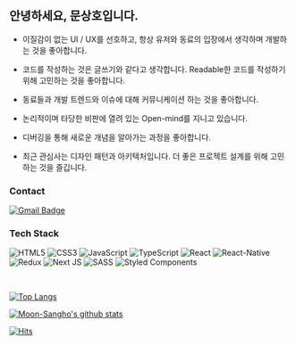 ## 안녕하세요, 문상호입니다.


- 이질감이 없는 UI / UX를 선호하고, 항상 유저와 동료의 입장에서 생각하며 개발하는 것을 좋아합니다.

- 코드를 작성하는 것은 글쓰기와 같다고 생각합니다. Readable한 코드를 작성하기 위해 고민하는 것을 좋아합니다.

- 동료들과 개발 트렌드와 이슈에 대해 커뮤니케이션 하는 것을 좋아합니다.

- 논리적이며 타당한 비판에 열려 있는 Open-mind를 지니고 있습니다.

- 디버깅을 통해 새로운 개념을 알아가는 과정을 좋아합니다.

- 최근 관심사는 디자인 패턴과 아키텍처입니다. 더 좋은 프로젝트 설계를 위해 고민하는 것을 즐깁니다.


### Contact

[![Gmail Badge](https://img.shields.io/badge/Gmail-d14836?style=flat-square&logo=Gmail&logoColor=white&link=mailto:skym887@gmail.com)](mailto:skym887@gmail.com)

### Tech Stack

<span><img alt="HTML5" src="https://img.shields.io/badge/html5-%23E34F26.svg?&style=for-the-badge&logo=html5&logoColor=white"/></span>
<span><img alt="CSS3" src="https://img.shields.io/badge/css3-%231572B6.svg?&style=for-the-badge&logo=css3&logoColor=white"/></span>
<span><img alt="JavaScript" src="https://img.shields.io/badge/javascript-%23323330.svg?&style=for-the-badge&logo=javascript&logoColor=%23F7DF1E"/></span>
<span><img alt="TypeScript" src="https://img.shields.io/badge/typescript-%23007ACC.svg?&style=for-the-badge&logo=typescript&logoColor=white"/></span>
<span><img alt="React" src="https://img.shields.io/badge/react-%2320232a.svg?&style=for-the-badge&logo=react&logoColor=%2361DAFB"/></span>
<span><img alt="React-Native" src="https://img.shields.io/badge/React_Native-20232A?style=for-the-badge&logo=react&logoColor=61DAFB"></span>
<span><img alt="Redux" src="https://img.shields.io/badge/redux-%23593d88.svg?&style=for-the-badge&logo=redux&logoColor=white"/></span>
<span><img alt="Next JS" src="https://img.shields.io/badge/nextjs-%23000000.svg?&style=for-the-badge&logo=next.js&logoColor=white"/></span>
<span><img alt="SASS" src="https://img.shields.io/badge/SASS-hotpink.svg?&style=for-the-badge&logo=SASS&logoColor=white"/></span>
<span><img alt="Styled Components" src="https://img.shields.io/badge/styled--components-DB7093?style=for-the-badge&logo=styled-components&logoColor=white"/></span>

<br />

[![Top Langs](https://github-readme-stats.vercel.app/api/top-langs/?username=Moon-Sangho)](https://github.com/anuraghazra/github-readme-stats)

[![Moon-Sangho's github stats](https://github-readme-stats.vercel.app/api?username=Moon-Sangho)](https://github.com/anuraghazra/github-readme-stats)

[![Hits](https://hits.seeyoufarm.com/api/count/incr/badge.svg?url=https%3A%2F%2Fgithub.com%2FMoon-Sangho&count_bg=%2334B8B7&title_bg=%234E6D6E&icon=&icon_color=%23E7E7E7&title=hits&edge_flat=false)](https://hits.seeyoufarm.com)

